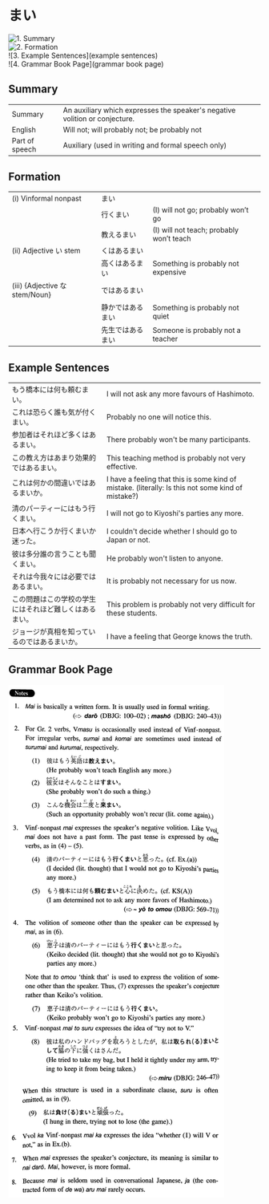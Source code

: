 # まい

![1. Summary](summary)<br>
![2. Formation](formation)<br>
![3. Example Sentences](example sentences)<br>
![4. Grammar Book Page](grammar book page)<br>


## Summary

<table><tr>   <td>Summary</td>   <td>An auxiliary which expresses the speaker's negative volition or conjecture.</td></tr><tr>   <td>English</td>   <td>Will not; will probably not; be probably not</td></tr><tr>   <td>Part of speech</td>   <td>Auxiliary (used in writing and formal speech only)</td></tr></table>

## Formation

<table class="table"><tbody><tr class="tr head"><td class="td"><span class="numbers">(i)</span> <span class="bold">Vinformal nonpast</span></td><td class="td"><span class="concept">まい</span></td><td class="td"></td></tr><tr class="tr"><td class="td"></td><td class="td"><span>行く</span><span class="concept">まい</span></td><td class="td"><span>(I) will not go; probably won’t go</span></td></tr><tr class="tr"><td class="td"></td><td class="td"><span>教える</span><span class="concept">まい</span></td><td class="td"><span>(I) will not teach; probably won’t teach</span></td></tr><tr class="tr head"><td class="td"><span class="numbers">(ii)</span> <span class="bold">Adjective い stem</span></td><td class="td"><span class="concept">くはあるまい</span></td><td class="td"></td></tr><tr class="tr"><td class="td"></td><td class="td"><span>高</span><span class="concept">くはあるまい</span></td><td class="td"><span>Something is probably not expensive</span></td></tr><tr class="tr head"><td class="td"><span class="numbers">(iii)</span> <span class="bold">{Adjective な stem/Noun}</span></td><td class="td"><span class="concept">ではあるまい</span></td><td class="td"></td></tr><tr class="tr"><td class="td"></td><td class="td"><span>静か</span><span class="concept">ではあるまい</span></td><td class="td"><span>Something is probably not quiet</span></td></tr><tr class="tr"><td class="td"></td><td class="td"><span>先生</span><span class="concept">ではあるまい</span></td><td class="td"><span>Someone is probably not a teacher</span></td></tr></tbody></table>

## Example Sentences

<table><tr>   <td>もう橋本には何も頼むまい。</td>   <td>I will not ask any more favours of Hashimoto.</td></tr><tr>   <td>これは恐らく誰も気が付くまい。</td>   <td>Probably no one will notice this.</td></tr><tr>   <td>参加者はそれほど多くはあるまい。</td>   <td>There probably won't be many participants.</td></tr><tr>   <td>この教え方はあまり効果的ではあるまい。</td>   <td>This teaching method is probably not very effective.</td></tr><tr>   <td>これは何かの間違いではあるまいか。</td>   <td>I have a feeling that this is some kind of mistake. (literally: Is this not some kind of mistake?)</td></tr><tr>   <td>清のパーティーにはもう行くまい。</td>   <td>I will not go to Kiyoshi's parties any more.</td></tr><tr>   <td>日本へ行こうか行くまいか迷った。</td>   <td>I couldn't decide whether I should go to Japan or not.</td></tr><tr>   <td>彼は多分誰の言うことも聞くまい。</td>   <td>He probably won't listen to anyone.</td></tr><tr>   <td>それは今我々には必要ではあるまい。</td>   <td>It is probably not necessary for us now.</td></tr><tr>   <td>この問題はこの学校の学生にはそれほど難しくはあるまい。</td>   <td>This problem is probably not very difficult for these students.</td></tr><tr>   <td>ジョージが真相を知っているのではあるまいか。</td>   <td>I have a feeling that George knows the truth.</td></tr></table>

## Grammar Book Page

![](../img/Intermediateまい.png)

